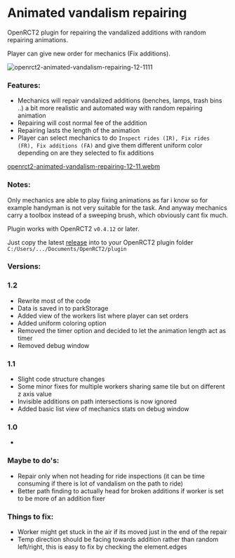 # Animated vandalism repairing

OpenRCT2 plugin for repairing the vandalized additions with random repairing animations.

Player can give new order for mechanics (Fix additions).

![openrct2-animated-vandalism-repairing-12-1111](https://github.com/user-attachments/assets/6ebfc1f3-67f5-475f-86c6-f963ff454683)

### Features:

- Mechanics will repair vandalized additions (benches, lamps, trash bins ..) a bit more realistic and automated way with random repairing animation
- Repairing will cost normal fee of the addition
- Repairing lasts the length of the animation
- Player can select mechanics to do `Inspect rides (IR), Fix rides (FR), Fix additions (FA)` and give them different uniform color depending on are they selected to fix additions

[openrct2-animated-vandalism-repairing-12-11.webm](https://github.com/user-attachments/assets/eac141bf-b88f-49e2-9cf5-c69c88520370)

### Notes:

Only mechanics are able to play fixing animations as far i know so for example handyman is not very suitable for the task. And anyway mechanics carry a toolbox instead of a sweeping brush, which obviously cant fix much.

Plugin works with OpenRCT2 `v0.4.12` or later.  

Just copy the latest [release](https://github.com/jpknen/openrct2-animated-vandalism-repairing/releases/) into to your OpenRCT2 plugin folder `C:/Users/.../Documents/OpenRCT2/plugin`

### Versions:

### 1.2

- Rewrite most of the code
- Data is saved in to parkStorage
- Added view of the workers list where player can set  orders
- Added uniform coloring option
- Removed the timer option and decided to let the animation length act as timer
- Removed debug window

### 1.1

- Slight code structure changes
- Some minor fixes for multiple workers sharing same tile but on different z axis value
- Invisible additions on path intersections is now ignored
- Added basic list view of mechanics stats on debug window

### 1.0

-

### Maybe to do's:

- Repair only when not heading for ride inspections (it can be time consuming if there is lot of vandalism on the path to ride)
- Better path finding to actually head for broken additions if worker is set to be more of an addition fixer 

### Things to fix:

- Worker might get stuck in the air if its moved just in the end of the repair
- Temp direction should be facing towards addition rather than random left/right, this is easy to fix by checking the element.edges

